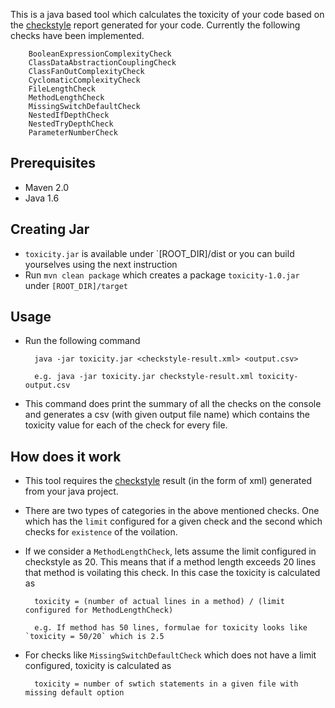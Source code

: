 This is a java based tool which calculates the toxicity of your code based on the [checkstyle](http://maven.apache.org/plugins/maven-checkstyle-plugin/) report generated for your code. Currently the following checks have been implemented.

        BooleanExpressionComplexityCheck
        ClassDataAbstractionCouplingCheck
        ClassFanOutComplexityCheck
        CyclomaticComplexityCheck
        FileLengthCheck
        MethodLengthCheck
        MissingSwitchDefaultCheck
        NestedIfDepthCheck
        NestedTryDepthCheck
        ParameterNumberCheck
        

## Prerequisites

* Maven 2.0 
* Java 1.6

## Creating Jar

* `toxicity.jar` is available under `[ROOT_DIR]/dist or you can build yourselves using the next instruction
* Run `mvn clean package` which creates a package `toxicity-1.0.jar` under `[ROOT_DIR]/target`

## Usage


* Run the following command 

        java -jar toxicity.jar <checkstyle-result.xml> <output.csv>

        e.g. java -jar toxicity.jar checkstyle-result.xml toxicity-output.csv
        
* This command does print the summary of all the checks on the console and generates a csv (with given output file name) which contains the toxicity value for each of the check for every file.

## How does it work


* This tool requires the [checkstyle](http://maven.apache.org/plugins/maven-checkstyle-plugin/) result (in the form of xml) generated from your java project.        

* There are two types of categories in the above mentioned checks. One which has the `limit` configured for a given check and the second which checks for `existence` of the voilation.

* If we consider a `MethodLengthCheck`, lets assume the limit configured in checkstyle as 20. This means that if a method length exceeds 20 lines that method is voilating this check. In this case the toxicity is calculated as 

        toxicity = (number of actual lines in a method) / (limit configured for MethodLengthCheck)
        
        e.g. If method has 50 lines, formulae for toxicity looks like `toxicity = 50/20` which is 2.5
        
* For checks like `MissingSwitchDefaultCheck` which does not have a limit configured, toxicity is calculated as 

        toxicity = number of swtich statements in a given file with missing default option


        